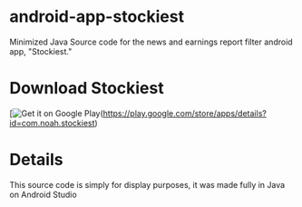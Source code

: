 # android-app-stockiest
Minimized Java Source code for the news and earnings report filter android app, "Stockiest."

# Download Stockiest
[![Get it on Google Play](play.google.com/intl/en_us/badges/images/generic/en_badge_web_generic.png)(https://play.google.com/store/apps/details?id=com.noah.stockiest)

# Details
This source code is simply for display purposes, it was made fully in Java on Android Studio
